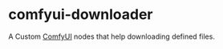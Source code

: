 # comfyui-downloader

A Custom [ComfyUI]((https://github.com/comfyanonymous/ComfyUI)) nodes that help downloading defined files.